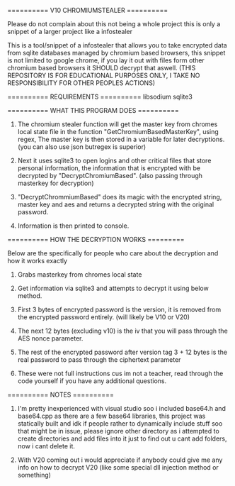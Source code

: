 ========== V10 CHROMIUMSTEALER ==========

Please do not complain about this not being a whole project
this is only a snippet of a larger project like a infostealer

This is a tool/snippet of a infostealer
that allows you to take encrypted data
from sqlite databases managed by chromium
based browsers, this snippet is not 
limited to google chrome, if you lay it
out with files form other chromium based
browsers it SHOULD decrypt that aswell.
(THIS REPOSITORY IS FOR EDUCATIONAL PURPOSES ONLY,
I TAKE NO RESPONSIBILITY FOR OTHER PEOPLES ACTIONS)


========== REQUIREMENTS ==========
libsodium
sqlite3


========== WHAT THIS PROGRAM DOES ==========

1. The chromium stealer function will get the
master key from chromes local state file in the
function "GetChromiumBasedMasterKey", using regex,
The master key is then stored in a variable
for later decryptions. (you can also use json
butregex is superior)

3. Next it uses sqlite3 to open logins and other
critical files that store personal information,
the information that is encrypted with be
decrypted by "DecryptChromiumBased". (also passing
through masterkey for decryption)

4. "DecryptChrommiumBased" does its  magic with the
encrypted string, master key and aes and returns
a decrypted string with the original password.

5. Information is then printed to console.


========== HOW THE DECRYPTION WORKS =========

Below are the specifically for people who care 
about the decryption and how it works exactly

1. Grabs masterkey from chromes local state
  
2. Get information via sqlite3 and attempts
to decrypt it using below method.

3. First 3 bytes of encrypted password is the
version, it is removed from the encrypted
password entirely. (will likely be V10 or V20)

4. The next 12 bytes (excluding v10) is the iv
that you will pass through the AES nonce
parameter.

5. The rest of the encrypted password after version
tag 3 + 12 bytes is the real password to pass through
the ciphertext parameter

6. These were not full instructions cus im not a teacher,
read through the code yourself if you have any additional
questions.

========== NOTES ==========

1. I'm pretty inexperienced with visual
studio soo i included base64.h and base64.cpp
as there are a few base64 libraries, this project
was statically built and idk if people rather to
dynamically include stuff soo that might be in issue,
please ignore other directory as i attempted to
create directories and add files into it just to
find out u cant add folders, now i cant delete it.

2. With V20 coming out i would appreciate if anybody could give me any info on how to decrypt V20
(like some special dll injection method or something)
